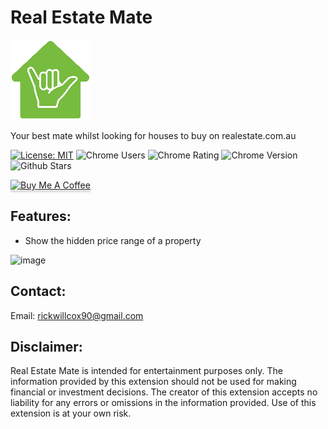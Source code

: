 # Real Estate Mate

![logo](src/assets/logo-128.png)

Your best mate whilst looking for houses to buy on realestate.com.au

[![License: MIT](https://img.shields.io/badge/License-MIT-green.svg)](https://opensource.org/licenses/MIT)
![Chrome Users](https://img.shields.io/chrome-web-store/users/jnojnlmongehjaahajakkolengpclmbd)
![Chrome Rating](https://img.shields.io/chrome-web-store/stars/jnojnlmongehjaahajakkolengpclmbd)
![Chrome Version](https://img.shields.io/chrome-web-store/v/jnojnlmongehjaahajakkolengpclmbd)
![Github Stars](https://img.shields.io/github/stars/rickwillcox/real-estate-mate)

<a href="https://www.buymeacoffee.com/rickwillcox" target="_blank"><img src="https://www.buymeacoffee.com/assets/img/custom_images/orange_img.png" alt="Buy Me A Coffee" style="height: 41px !important;width: 174px !important;box-shadow: 0px 3px 2px 0px rgba(190, 190, 190, 0.5) !important;-webkit-box-shadow: 0px 3px 2px 0px rgba(190, 190, 190, 0.5) !important;" ></a>

<!-- ![Google Chrome](https://img.shields.io/static/v1?style=flat&message=Real+Estate+Mate&color=4285F4&logo=Google+Chrome&logoColor=FFFFFF&label=Install) -->

## Features:

- Show the hidden price range of a property

![image](https://github.com/rickwillcox/Real-Estate-Mate/assets/53924507/567683be-17af-436f-8986-14940e8be6b9)

## Contact:

Email: [rickwillcox90@gmail.com](mailto:rickwillcox90@gmail.com)

## Disclaimer:

Real Estate Mate is intended for entertainment purposes only. The information provided by this extension should not be used for making financial or investment decisions. The creator of this extension accepts no liability for any errors or omissions in the information provided. Use of this extension is at your own risk.
